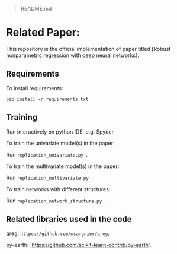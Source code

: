 > README.md

# Related Paper:

This repository is the official implementation of paper titled [Robust nonparametric regression with deep neural networks]. 


## Requirements

To install requirements:

```setup
pip install -r requirements.txt
```


## Training

Run interactively on python IDE, e.g. Spyder

To train the univariate model(s) in the paper:

Run `replication_univariate.py `.

To train the multivariate model(s) in the paper:

Run `replication_multivariate.py `.

To train networks with different structures:

Run `replication_network_structure.py `.

## Related libraries used in the code

qreg: `https://github.com/msangnier/qreg`.

py-earth: `https://github.com/scikit-learn-contrib/py-earth'.
